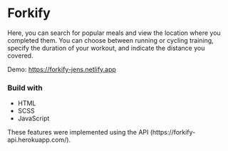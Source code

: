 # Forkify

<p>Here, you can search for popular meals and view the location where you completed them. You can choose between running or cycling training, specify the duration of your workout, and indicate the distance you covered.</p>

Demo: https://forkify-jens.netlify.app

### Build with <br>
<ul>
<li>HTML</li>
<li>SCSS</li>
<li>JavaScript</li>
</ul>

<p>These features were implemented using the API (https://forkify-api.herokuapp.com/).</p>
